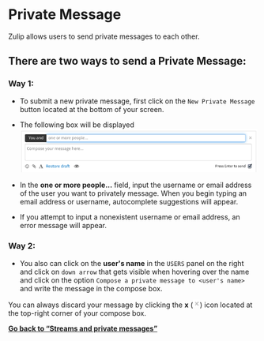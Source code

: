 # Private Message

Zulip allows users to send private messages to each other.

## There are two ways to send a Private Message:

### Way 1:

* To submit a new private message, first click on the `New Private
  Message` button located at the bottom of your screen.

* The following box will be displayed
![New stream message](/static/images/help/private-box.png)

* In the **one or more people...** field, input the username or email
address of the user you want to privately message.  When you begin
typing an email address or username, autocomplete suggestions will
appear.

* If you attempt to input a nonexistent username or email address, an
  error message will appear.

### Way 2:

* You also can click on the **user's name** in the `USERS` panel on
the right and click on `down arrow` that gets visible when hovering
over the name and click on the option `Compose a private message to
<user's name>` and write the message in the compose box.

You can always discard your message by clicking the **x**
(![x](/static/images/help/x.png)) icon located at the top-right corner
of your compose box.

**[Go back to “Streams and private messages”](/help/streams-and-private-messages)**

